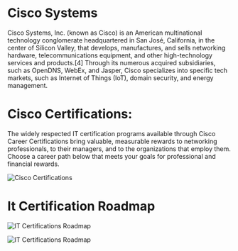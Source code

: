 # Cisco Systems
Cisco Systems, Inc. (known as Cisco) is an American multinational technology conglomerate headquartered in San José, California, in the center of Silicon Valley, that develops, manufactures, and sells networking hardware, telecommunications equipment, and other high-technology services and products.[4] Through its numerous acquired subsidiaries, such as OpenDNS, WebEx, and Jasper, Cisco specializes into specific tech markets, such as Internet of Things (IoT), domain security, and energy management.

# Cisco Certifications: 
The widely respected IT certification programs available through Cisco Career Certifications bring valuable, measurable rewards to networking professionals, to their managers, and to the organizations that employ them. Choose a career path below that meets your goals for professional and financial rewards.

![Cisco Certifications](https://raw.githubusercontent.com/amhatami/Cisco/master/img/Cisco-Certification-Path.JPG)

# It Certification Roadmap
![IT Certifications Roadmap](https://raw.githubusercontent.com/amhatami/Cisco/master/img/It-Certification-roadmap.jpg)


![IT Certifications Roadmap](https://raw.githubusercontent.com/amhatami/Cisco/master/img/it-certification-roadmap-1-638.jpg)

